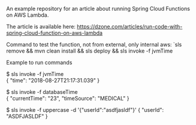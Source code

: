 An example repository for an article about running Spring Cloud Functions on AWS Lambda.

The article is available here: https://dzone.com/articles/run-code-with-spring-cloud-function-on-aws-lambda


Command to test the function, not from external, only internal aws:
`sls remove && mvn clean install && sls deploy && sls invoke -f jvmTime

Example to run commands

$ sls invoke -f jvmTime<br>
{
    "time": "2018-08-27T21:17:31.039"
}

$ sls invoke -f databaseTime<br>
{
    "currentTime": "23",
    "timeSource": "MEDICAL"
}

$ sls invoke -f uppercase -d '{"userId":"asdfjasldf"}'
{
    "userId": "ASDFJASLDF"
}

